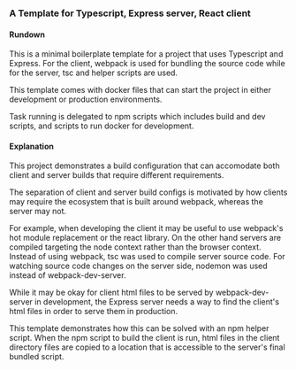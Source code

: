 ### A Template for Typescript, Express server, React client

#### Rundown

This is a minimal boilerplate template for a project that uses 
Typescript and Express. For the client, webpack is used for bundling
the source code while for the server, tsc and helper scripts are used.

This template comes with docker files that can start the
project in either development or production environments. 

Task running is delegated to npm scripts which includes
build and dev scripts, and scripts to run docker for development.

#### Explanation

This project demonstrates a build configuration that can
accomodate both client and server builds that require different
requirements.

The separation of client and server build configs is motivated
by how clients may require the ecosystem that is built around webpack,
whereas the server may not.

For example, when developing the client it may be useful to use 
webpack's hot module replacement or the react library. 
On the other hand servers are compiled targeting the node context 
rather than the browser context. Instead of using webpack, 
tsc was used to compile server source code. 
For watching source code changes on the server side, 
nodemon was used instead of webpack-dev-server.

While it may be okay for client html files to be served by 
webpack-dev-server in development, the Express server needs 
a way to find the client's html files in order to serve them in
production. 

This template demonstrates how this can be solved with an npm helper
script. When the npm script to build the client is run, 
html files in the client directory files are copied to a location 
that is accessible to the server's final bundled script.

